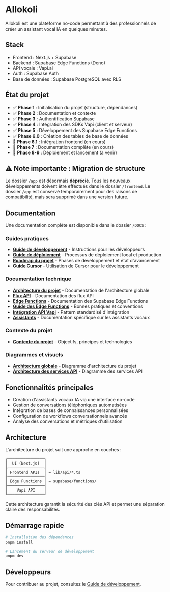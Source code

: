# Allokoli

Allokoli est une plateforme no-code permettant à des professionnels de créer un assistant vocal IA en quelques minutes.

## Stack
- Frontend : Next.js + Supabase
- Backend : Supabase Edge Functions (Deno)
- API vocale : Vapi.ai
- Auth : Supabase Auth
- Base de données : Supabase PostgreSQL avec RLS

## État du projet
- ✅ **Phase 1** : Initialisation du projet (structure, dépendances)
- ✅ **Phase 2** : Documentation et contexte
- ✅ **Phase 3** : Authentification Supabase
- ✅ **Phase 4** : Intégration des SDKs Vapi (client et serveur)
- ✅ **Phase 5** : Développement des Supabase Edge Functions
- ✅ **Phase 6.0** : Création des tables de base de données
- 🔄 **Phase 6.1** : Intégration frontend (en cours)
- 🔄 **Phase 7** : Documentation complète (en cours)
- 📅 **Phase 8-9** : Déploiement et lancement (à venir)

## ⚠️ Note importante : Migration de structure

Le dossier `/app` est désormais **déprécié**. Tous les nouveaux développements doivent être effectués dans le dossier `/frontend`. Le dossier `/app` est conservé temporairement pour des raisons de compatibilité, mais sera supprimé dans une version future.

## Documentation

Une documentation complète est disponible dans le dossier `/DOCS` :

### Guides pratiques
- [**Guide de développement**](/DOCS/development_guide.md) - Instructions pour les développeurs
- [**Guide de déploiement**](/DOCS/deployment.md) - Processus de déploiement local et production
- [**Roadmap du projet**](/DOCS/guides/todo.md) - Phases de développement et état d'avancement
- [**Guide Cursor**](/DOCS/guides/cursor_guide.md) - Utilisation de Cursor pour le développement

### Documentation technique
- [**Architecture du projet**](/DOCS/architecture/project_architecture.md) - Documentation de l'architecture globale
- [**Flux API**](/DOCS/architecture/api_flow.md) - Documentation des flux API
- [**Edge Functions**](/DOCS/architecture/edge_functions.md) - Documentation des Supabase Edge Functions
- [**Guide des Edge Functions**](/DOCS/architecture/edge_functions_guide.md) - Bonnes pratiques et conventions
- [**Intégration API Vapi**](/DOCS/api_integration.md) - Pattern standardisé d'intégration
- [**Assistants**](/DOCS/assistants.md) - Documentation spécifique sur les assistants vocaux

### Contexte du projet
- [**Contexte du projet**](/DOCS/context/project_context.md) - Objectifs, principes et technologies

### Diagrammes et visuels
- [**Architecture globale**](/DOCS/assets/architecture.md) - Diagramme d'architecture du projet
- [**Architecture des services API**](/DOCS/assets/api_service_architecture.md) - Diagramme des services API

## Fonctionnalités principales
- Création d'assistants vocaux IA via une interface no-code
- Gestion de conversations téléphoniques automatisées
- Intégration de bases de connaissances personnalisées
- Configuration de workflows conversationnels avancés
- Analyse des conversations et métriques d'utilisation

## Architecture
L'architecture du projet suit une approche en couches :

```
┌────────────────┐
│  UI (Next.js)  │
├────────────────┤
│ Frontend APIs  │ ← lib/api/*.ts
├────────────────┤
│ Edge Functions │ ← supabase/functions/
├────────────────┤
│    Vapi API    │
└────────────────┘
```

Cette architecture garantit la sécurité des clés API et permet une séparation claire des responsabilités.

## Démarrage rapide
```bash
# Installation des dépendances
pnpm install

# Lancement du serveur de développement
pnpm dev
```

## Développeurs
Pour contribuer au projet, consultez le [Guide de développement](/DOCS/development_guide.md).
